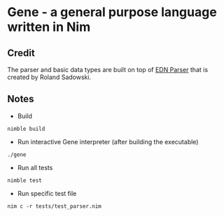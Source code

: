 # Gene - a general purpose language written in Nim

## Credit

The parser and basic data types are built on top of [EDN Parser](https://github.com/rosado/edn.nim) that is
created by Roland Sadowski.

## Notes

* Build

```
nimble build
```

* Run interactive Gene interpreter (after building the executable)

```
./gene
```

* Run all tests

```
nimble test
```

* Run specific test file

```
nim c -r tests/test_parser.nim
```
